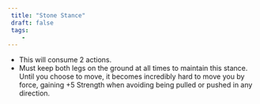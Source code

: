 ```yaml
---
 title: "Stone Stance"
 draft: false
 tags:
    -
---
```

- This will consume 2 actions.
 - Must keep both legs on the ground at all times to maintain this stance.
Until you choose to move, it becomes incredibly hard to move you by force, gaining +5 Strength when avoiding being pulled or pushed in any direction.